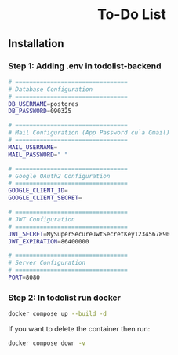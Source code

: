 <h1 align="center">To-Do List</h1>

## Installation

### Step 1: Adding .env in todolist-backend

```bash
# ================================
# Database Configuration
# ================================
DB_USERNAME=postgres
DB_PASSWORD=090325

# ================================
# Mail Configuration (App Password của Gmail)
# ================================
MAIL_USERNAME=
MAIL_PASSWORD=" "

# ================================
# Google OAuth2 Configuration
# ================================
GOOGLE_CLIENT_ID=
GOOGLE_CLIENT_SECRET=

# ================================
# JWT Configuration
# ================================
JWT_SECRET=MySuperSecureJwtSecretKey1234567890
JWT_EXPIRATION=86400000

# ================================
# Server Configuration
# ================================
PORT=8080
```

### Step 2: In todolist run docker

```bash
docker compose up --build -d
```

If you want to delete the container then run:

```bash
docker compose down -v
```
